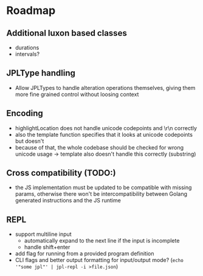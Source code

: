# Roadmap

## Additional luxon based classes

- durations
- intervals?

## JPLType handling

- Allow JPLTypes to handle alteration operations themselves,
  giving them more fine grained control without loosing context

## Encoding

- highlightLocation does not handle unicode codepoints and \r\n correctly
- also the template function specifies that it looks at unicode codepoints but doesn't
- because of that, the whole codebase should be checked for wrong unicode usage
  -> template also doesn't handle this correctly (substring)

## Cross compatibility (TODO:)

- the JS implementation must be updated to be compatible with missing params, otherwise there won't be intercompatibility between Golang generated instructions and the JS runtime

## REPL

- support multiline input
  - automatically expand to the next line if the input is incomplete
  - handle shift+enter
- add flag for running from a provided program definition
- CLI flags and better output formatting for input/output mode? (`echo '"some jpl"' | jpl-repl -i >file.json`)
